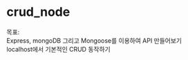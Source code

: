 # crud_node

목표: <br/>
Express, mongoDB 그리고 Mongoose를 이용하여 API 만들어보기<br/>
localhost에서 기본적인 CRUD 동작하기<br/>
